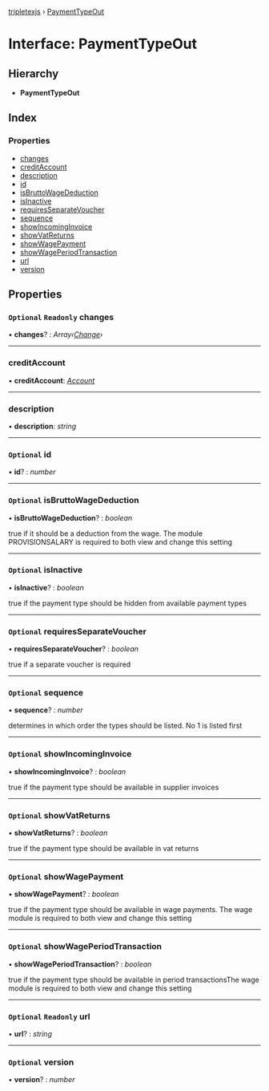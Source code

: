 [tripletexjs](../README.md) › [PaymentTypeOut](paymenttypeout.md)

# Interface: PaymentTypeOut

## Hierarchy

* **PaymentTypeOut**

## Index

### Properties

* [changes](paymenttypeout.md#optional-readonly-changes)
* [creditAccount](paymenttypeout.md#creditaccount)
* [description](paymenttypeout.md#description)
* [id](paymenttypeout.md#optional-id)
* [isBruttoWageDeduction](paymenttypeout.md#optional-isbruttowagededuction)
* [isInactive](paymenttypeout.md#optional-isinactive)
* [requiresSeparateVoucher](paymenttypeout.md#optional-requiresseparatevoucher)
* [sequence](paymenttypeout.md#optional-sequence)
* [showIncomingInvoice](paymenttypeout.md#optional-showincominginvoice)
* [showVatReturns](paymenttypeout.md#optional-showvatreturns)
* [showWagePayment](paymenttypeout.md#optional-showwagepayment)
* [showWagePeriodTransaction](paymenttypeout.md#optional-showwageperiodtransaction)
* [url](paymenttypeout.md#optional-readonly-url)
* [version](paymenttypeout.md#optional-version)

## Properties

### `Optional` `Readonly` changes

• **changes**? : *Array‹[Change](../modules/change.md)›*

___

###  creditAccount

• **creditAccount**: *[Account](../modules/account.md)*

___

###  description

• **description**: *string*

___

### `Optional` id

• **id**? : *number*

___

### `Optional` isBruttoWageDeduction

• **isBruttoWageDeduction**? : *boolean*

true if it should be a deduction from the wage. The module PROVISIONSALARY is required to both view and change this setting

___

### `Optional` isInactive

• **isInactive**? : *boolean*

true if the payment type should be hidden from available payment types

___

### `Optional` requiresSeparateVoucher

• **requiresSeparateVoucher**? : *boolean*

true if a separate voucher is required

___

### `Optional` sequence

• **sequence**? : *number*

determines in which order the types should be listed. No 1 is listed first

___

### `Optional` showIncomingInvoice

• **showIncomingInvoice**? : *boolean*

true if the payment type should be available in supplier invoices

___

### `Optional` showVatReturns

• **showVatReturns**? : *boolean*

true if the payment type should be available in vat returns

___

### `Optional` showWagePayment

• **showWagePayment**? : *boolean*

true if the payment type should be available in wage payments. The wage module is required to both view and change this setting

___

### `Optional` showWagePeriodTransaction

• **showWagePeriodTransaction**? : *boolean*

true if the payment type should be available in period transactionsThe wage module is required to both view and change this setting

___

### `Optional` `Readonly` url

• **url**? : *string*

___

### `Optional` version

• **version**? : *number*
